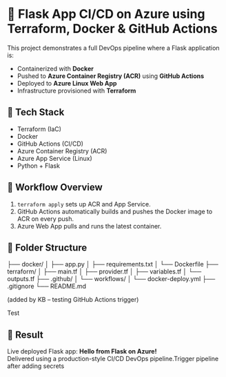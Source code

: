 # 🚀 Flask App CI/CD on Azure using Terraform, Docker & GitHub Actions

This project demonstrates a full DevOps pipeline where a Flask application is:

- Containerized with **Docker**
- Pushed to **Azure Container Registry (ACR)** using **GitHub Actions**
- Deployed to **Azure Linux Web App**
- Infrastructure provisioned with **Terraform**

## 🧱 Tech Stack
- Terraform (IaC)
- Docker
- GitHub Actions (CI/CD)
- Azure Container Registry (ACR)
- Azure App Service (Linux)
- Python + Flask

## 🔁 Workflow Overview

1. `terraform apply` sets up ACR and App Service.
2. GitHub Actions automatically builds and pushes the Docker image to ACR on every push.
3. Azure Web App pulls and runs the latest container.

## 📂 Folder Structure

├── docker/
│   ├── app.py
│   ├── requirements.txt
│   └── Dockerfile
├── terraform/
│   ├── main.tf
│   ├── provider.tf
│   ├── variables.tf
│   └── outputs.tf
├── .github/
│   └── workflows/
│       └── docker-deploy.yml
├── .gitignore
└── README.md

(added by KB – testing GitHub Actions trigger)

Test

## 🚀 Result

Live deployed Flask app: **Hello from Flask on Azure!**  
Delivered using a production-style CI/CD DevOps pipeline.T r i g g e r   p i p e l i n e   a f t e r   a d d i n g   s e c r e t s 
 
 